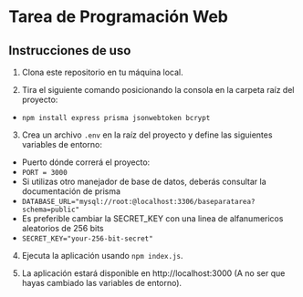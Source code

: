 # Tarea de Programación Web

## Instrucciones de uso

1. Clona este repositorio en tu máquina local.

2. Tira el siguiente comando posicionando la consola en la carpeta raíz del proyecto: 
- `npm install express prisma jsonwebtoken bcrypt`

3. Crea un archivo `.env` en la raíz del proyecto y define las siguientes variables de entorno:
- Puerto dónde correrá el proyecto:
- `PORT = 3000`
- Si utilizas otro manejador de base de datos, deberás consultar la documentación de prisma
- `DATABASE_URL="mysql://root:@localhost:3306/baseparatarea?schema=public"`
- Es preferible cambiar la SECRET_KEY con una linea de alfanumericos aleatorios de 256 bits
- `SECRET_KEY="your-256-bit-secret"`

4. Ejecuta la aplicación usando `npm index.js`.

5. La aplicación estará disponible en http://localhost:3000 (A no ser que hayas cambiado las variables de entorno).